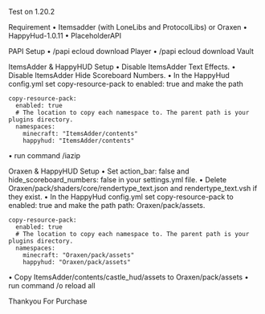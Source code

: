 Test on 1.20.2

Requirement
  • Itemsadder (with LoneLibs and ProtocolLibs) or Oraxen
  • HappyHud-1.0.11
  • PlaceholderAPI


PAPI Setup
  • /papi ecloud download Player
  • /papi ecloud download Vault

ItemsAdder & HappyHUD Setup
  • Disable ItemsAdder Text Effects.
  • Disable ItemsAdder Hide Scoreboard Numbers.
  • In the HappyHud config.yml set copy-resource-pack to enabled: true and make the path

    copy-resource-pack:
      enabled: true
      # The location to copy each namespace to. The parent path is your plugins directory.
      namespaces:
        minecraft: "ItemsAdder/contents"
        happyhud: "ItemsAdder/contents"
  • run command /iazip

Oraxen & HappyHUD Setup
  • Set action_bar: false and hide_scoreboard_numbers: false in your settings.yml file.
  • Delete Oraxen/pack/shaders/core/rendertype_text.json and rendertype_text.vsh if they exist.
  • In the HappyHud config.yml set copy-resource-pack to enabled: true and make the path path: Oraxen/pack/assets.

    copy-resource-pack:
      enabled: true
      # The location to copy each namespace to. The parent path is your plugins directory.
      namespaces:
        minecraft: "Oraxen/pack/assets"
        happyhud: "Oraxen/pack/assets"

  • Copy ItemsAdder/contents/castle_hud/assets to Oraxen/pack/assets
  • run command /o reload all


Thankyou For Purchase
